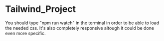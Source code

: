 # Tailwind_Project
You should type "npm run watch" in the terminal in order to be able to load the needed css. It's also completely responsive altough it could be done even more specific.
